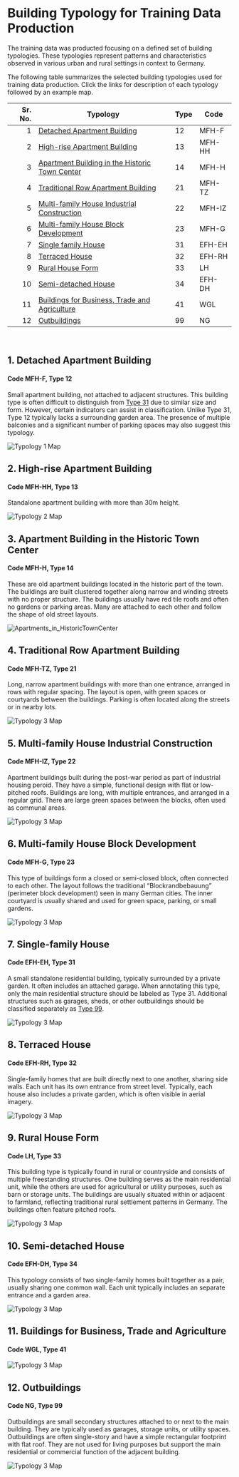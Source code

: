 # Building Typology for Training Data Production

The training data was producted focusing on a defined set of building typologies. These typologies represent patterns and characteristics observed in various urban and rural settings in context to Germany. 

The following table summarizes the selected building typologies used for training data production. Click the links for description of each typology followed by an example map.

| Sr. No. | Typology                                                                 | Type | Code    |
|--------:|--------------------------------------------------------------------------|------|---------|
| 1       | [Detached Apartment Building](#1-detached-apartment-building)           | 12   | MFH-F   |
| 2       | [High-rise Apartment Building](#2-high-rise-apartment-building)         | 13   | MFH-HH  |
| 3       | [Apartment Building in the Historic Town Center](#3-apartment-building-in-the-historic-town-center) | 14   | MFH-H   |
| 4       | [Traditional Row Apartment Building](#4-traditional-row-apartment-building) | 21   | MFH-TZ  |
| 5       | [Multi-family House Industrial Construction](#5-multi-family-house-industrial-construction) | 22   | MFH-IZ  |
| 6       | [Multi-family House Block Development](#6-multi-family-house-block-development) | 23   | MFH-G   |
| 7       | [Single family House](#7-single-family-house)                           | 31   | EFH-EH  |
| 8       | [Terraced House](#8-terraced-house)                                     | 32   | EFH-RH  |
| 9       | [Rural House Form](#9-rural-house-form)                                 | 33   | LH      |
|10       | [Semi-detached House](#10-semi-detached-house)                          | 34   | EFH-DH  |
|11       | [Buildings for Business, Trade and Agriculture](#11-buildings-for-business-trade-and-agriculture) | 41   | WGL     |
|12       | [Outbuildings](#12-outbuildings)                                        | 99   | NG      |


<p>&nbsp;</p>

## 1. Detached Apartment Building 
#### Code MFH-F, Type 12
Small apartment building, not attached to adjacent structures. This building type is often difficult to distinguish from [Type 31](#7-single-family-house) due to similar size and form. However, certain indicators can assist in classification. Unlike Type 31, Type 12 typically lacks a surrounding garden area. The presence of multiple balconies and a significant number of parking spaces may also suggest this typology.

![Typology 1 Map](Maps/Detached_Apartment_Building2.png)


## 2. High-rise Apartment Building 
#### Code MFH-HH, Type 13
Standalone apartment building with more than 30m height.  
 
![Typology 2 Map](Maps/High-rise_Apartment_Building.png)


## 3. Apartment Building in the Historic Town Center
#### Code MFH-H, Type 14
These are old apartment buildings located in the historic part of the town. The buildings are built clustered together along narrow and winding streets with no proper structure. The buildings usually have red tile roofs and often no gardens or parking areas. Many are attached to each other and follow the shape of old street layouts. 

![Apartments_in_HistoricTownCenter](Maps/Apartment_Building_Historic_Town_Center.png)


## 4. Traditional Row Apartment Building 
#### Code MFH-TZ, Type 21
Long, narrow apartment buildings with more than one entrance, arranged in rows with regular spacing. The layout is open, with green spaces or courtyards between the buildings. Parking is often located along the streets or in nearby lots.

![Typology 3 Map](Maps/Traditional_Row_Apartment_Building.png)

## 5. Multi-family House Industrial Construction
#### Code MFH-IZ, Type 22
Apartment buildings built during the post-war period as part of industrial housing peroid. They have a simple, functional design with flat or low-pitched roofs. Buildings are long, with multiple entrances, and arranged in a regular grid. There are large green spaces between the blocks, often used as communal areas.

![Typology 3 Map](Maps/Multi-family_House_Industrial_Construction.png)


## 6. Multi-family House Block Development
#### Code MFH-G, Type 23
This type of buildings form a closed or semi-closed block, often connected to each other. The layout follows the traditional “Blockrandbebauung” (perimeter block development) seen in many German cities. The inner courtyard is usually shared and used for green space, parking, or small gardens.

![Typology 3 Map](Maps/Multi-family_House_Block_Development.png)


## 7. Single-family House
#### Code EFH-EH, Type 31
A small standalone residential building, typically surrounded by a private garden. It often includes an attached garage. When annotating this type, only the main residential structure should be labeled as Type 31. Additional structures such as garages, sheds, or other outbuildings should be classified separately as [Type 99](#12-Outbuildings).
 
![Typology 3 Map](Maps/Single-family_Homes.png)


## 8. Terraced House
#### Code EFH-RH, Type 32
Single-family homes that are built directly next to one another, sharing side walls. Each unit has its own entrance from street level. Typically, each house also includes a private garden, which is often visible in aerial imagery.
  
![Typology 3 Map](Maps/Terraced_Houses1.png)


## 9. Rural House Form
#### Code LH, Type 33
This building type is typically found in rural or countryside and consists of multiple freestanding structures. One building serves as the main residential unit, while the others are used for agricultural or utility purposes, such as barn or storage units. The buildings are usually situated within or adjacent to farmland, reflecting traditional rural settlement patterns in Germany. The buildings often feature pitched roofs.

![Typology 3 Map](Maps/Rural_house_form.png)


## 10. Semi-detached House 
#### Code EFH-DH, Type 34
This typology consists of two single-family homes built together as a pair, usually sharing one common wall. Each unit typically includes an separate entrance and a garden area.
 
![Typology 3 Map](Maps/Semi-detached_House_34.png)


## 11. Buildings for Business, Trade and Agriculture
#### Code WGL, Type 41
  
![Typology 3 Map](path/to/map3.png)


## 12. Outbuildings
#### Code NG, Type 99
Outbuildings are small secondary structures attached to or next to the main building. They are typically used as garages, storage units, or utility spaces. Outbuildings are often single-story and have a simple rectangular footprint with flat roof. They are not used for living purposes but support the main residential or commercial function of the adjacent building.

![Typology 3 Map](Maps/Outbuildings.png)








